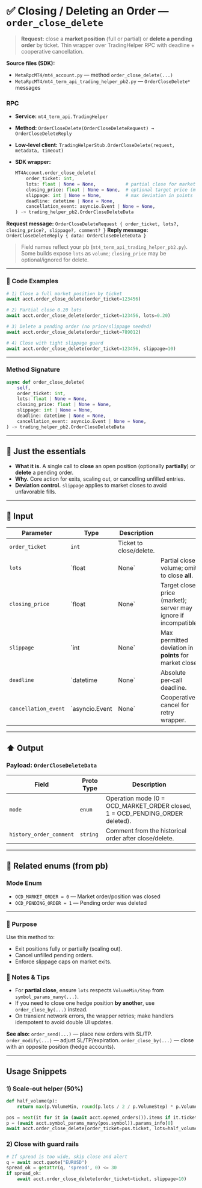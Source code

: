 # ✅ Closing / Deleting an Order — `order_close_delete`

> **Request:** close a **market position** (full or partial) or **delete a pending order** by ticket.
> Thin wrapper over TradingHelper RPC with deadline + cooperative cancellation.

**Source files (SDK):**

* `MetaRpcMT4/mt4_account.py` — method `order_close_delete(...)`
* `MetaRpcMT4/mt4_term_api_trading_helper_pb2.py` — `OrderCloseDelete*` messages

### RPC

* **Service:** `mt4_term_api.TradingHelper`
* **Method:** `OrderCloseDelete(OrderCloseDeleteRequest) → OrderCloseDeleteReply`
* **Low‑level client:** `TradingHelperStub.OrderCloseDelete(request, metadata, timeout)`
* **SDK wrapper:**

  ```python
  MT4Account.order_close_delete(
      order_ticket: int,
      lots: float | None = None,           # partial close for market positions
      closing_price: float | None = None,  # optional target price (market close)
      slippage: int | None = None,         # max deviation in points (market close)
      deadline: datetime | None = None,
      cancellation_event: asyncio.Event | None = None,
  ) -> trading_helper_pb2.OrderCloseDeleteData
  ```

**Request message:** `OrderCloseDeleteRequest { order_ticket, lots?, closing_price?, slippage?, comment? }`
**Reply message:** `OrderCloseDeleteReply { data: OrderCloseDeleteData }`

> Field names reflect your pb (`mt4_term_api_trading_helper_pb2.py`). Some builds expose `lots` as `volume`; `closing_price` may be optional/ignored for delete.

---

### 🔗 Code Examples

```python
# 1) Close a full market position by ticket
await acct.order_close_delete(order_ticket=123456)

# 2) Partial close 0.20 lots
await acct.order_close_delete(order_ticket=123456, lots=0.20)

# 3) Delete a pending order (no price/slippage needed)
await acct.order_close_delete(order_ticket=789012)

# 4) Close with tight slippage guard
await acct.order_close_delete(order_ticket=123456, slippage=10)
```

---

### Method Signature

```python
async def order_close_delete(
    self,
    order_ticket: int,
    lots: float | None = None,
    closing_price: float | None = None,
    slippage: int | None = None,
    deadline: datetime | None = None,
    cancellation_event: asyncio.Event | None = None,
) -> trading_helper_pb2.OrderCloseDeleteData
```

---

## 💬 Just the essentials

* **What it is.** A single call to **close** an open position (optionally **partially**) or **delete** a pending order.
* **Why.** Core action for exits, scaling out, or cancelling unfilled entries.
* **Deviation control.** `slippage` applies to market closes to avoid unfavorable fills.

---

## 🔽 Input

| Parameter            | Type           | Description             |                                                                 |
| -------------------- | -------------- | ----------------------- | --------------------------------------------------------------- |
| `order_ticket`       | `int`          | Ticket to close/delete. |                                                                 |
| `lots`               | `float         | None`                   | Partial close volume; omit to close **all**.                    |
| `closing_price`      | `float         | None`                   | Target close price (market); server may ignore if incompatible. |
| `slippage`           | `int           | None`                   | Max permitted deviation in **points** for market close.         |
| `deadline`           | `datetime      | None`                   | Absolute per‑call deadline.                                     |
| `cancellation_event` | `asyncio.Event | None`                   | Cooperative cancel for retry wrapper.                           |

---

## ⬆️ Output

### Payload: `OrderCloseDeleteData`

| Field                   | Proto Type | Description                                                      |
| ----------------------- | ---------- | ---------------------------------------------------------------- |
| `mode`                  | `enum`     | Operation mode (0 = OCD_MARKET_ORDER closed, 1 = OCD_PENDING_ORDER deleted). |
| `history_order_comment` | `string`   | Comment from the historical order after close/delete.            |

---

## 🧱 Related enums (from pb)

### Mode Enum

* `OCD_MARKET_ORDER = 0` — Market order/position was closed
* `OCD_PENDING_ORDER = 1` — Pending order was deleted

---

### 🎯 Purpose

Use this method to:

* Exit positions fully or partially (scaling out).
* Cancel unfilled pending orders.
* Enforce slippage caps on market exits.

### 🧩 Notes & Tips

* For **partial close**, ensure `lots` respects `VolumeMin/Step` from `symbol_params_many(...)`.
* If you need to close one hedge position **by another**, use `order_close_by(...)` instead.
* On transient network errors, the wrapper retries; make handlers idempotent to avoid double UI updates.

**See also:**
`order_send(...)` — place new orders with SL/TP.
`order_modify(...)` — adjust SL/TP/expiration.
`order_close_by(...)` — close with an opposite position (hedge accounts).

---

## Usage Snippets

### 1) Scale‑out helper (50%)

```python
def half_volume(p):
    return max(p.VolumeMin, round(p.lots / 2 / p.VolumeStep) * p.VolumeStep)

pos = next(it for it in (await acct.opened_orders()).items if it.ticket == 123456)
p = (await acct.symbol_params_many(pos.symbol)).params_info[0]
await acct.order_close_delete(order_ticket=pos.ticket, lots=half_volume(p))
```

### 2) Close with guard rails

```python
# If spread is too wide, skip close and alert
q = await acct.quote("EURUSD")
spread_ok = getattr(q, 'spread', 0) <= 30
if spread_ok:
    await acct.order_close_delete(order_ticket=ticket, slippage=10)
```
